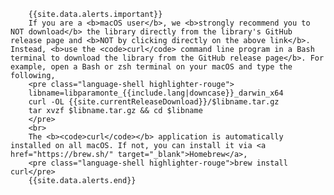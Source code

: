 
        {{site.data.alerts.important}}
        If you are a <b>macOS user</b>, we <b>strongly recommend you to NOT download</b> the library directly from the library's GitHub release page and <b>NOT by clicking directly on the above link</b>. Instead, <b>use the <code>curl</code> command line program in a Bash terminal to download the library from the GitHub release page</b>. For example, open a Bash or zsh terminal on your macOS and type the following,  
        <pre class="language-shell highlighter-rouge">
        libname=libparamonte_{{include.lang|downcase}}_darwin_x64
        curl -OL {{site.currentReleaseDownload}}/$libname.tar.gz
        tar xvzf $libname.tar.gz && cd $libname
        </pre>
        <br>
        The <b><code>curl</code></b> application is automatically installed on all macOS. If not, you can install it via <a href="https://brew.sh/" target="_blank">Homebrew</a>,
        <pre class="language-shell highlighter-rouge">brew install curl</pre>
        {{site.data.alerts.end}}